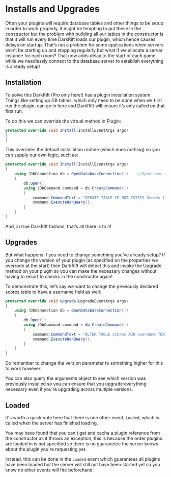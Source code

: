 # Installs and Upgrades
Often your plugins will require database tables and other things to be setup in order to work properly, it might be tempting to put these in the constructor but the problem with building all our tables in the constructor is that it will run every time DarkRift loads our plugin, which hence causes delays on startup. That’s not a problem for some applications when servers won’t be starting up and stopping regularly but what if we allocate a server instance for each room? That now adds delay to the start of each game while we needlessly connect to the database server to establish everything is already setup!

## Installation
To solve this DarkRift (Pro only here!) has a plugin installation system. Things like setting up DB tables, which only need to be done when we first run the plugin, can go in here and DarkRift will ensure it’s only called on that first run.

To do this we can override the virtual method in Plugin:
```csharp
protected override void Install(InstallEventArgs args)
{
}
```
This overrides the default installation routine (which does nothing) so you can supply our own logic, such as:
```csharp
protected override void Install(InstallEventArgs args)
{
    using (DbConnection db = OpenDatabaseConnection())    //Open some arbitrary database connection from somewhere
    {
        db.Open();
        using (DbCommand command = db.CreateCommand())
        {
            command.CommandText = "CREATE TABLE IF NOT EXISTS Scores (id INTEGER PRIMARY KEY AUTOINCREMENT, score INTEGER)";
            command.ExecuteNonQuery();
        }
    }
}
```
And, in true DarkRift fashion, that’s all there is to it!

## Upgrades
But what happens if you need to change something you’ve already setup? If you change the version of your plugin (as specified on the properties we overrode at the start) then DarkRift will detect this and invoke the Upgrade method on your plugin so you can make the necessary changes without having to resort to checks in the constructor again!

To demonstrate this, let’s say we want to change the previously declared scores table to have a username field as well:
```csharp
protected override void Upgrade(UpgradeEventArgs args)
{
    using (DbConnection db = OpenDatabaseConnection())
    {
        db.Open();
        using (DbCommand command = db.CreateCommand())
        {
            command.CommandText = "ALTER TABLE scores ADD username TEXT";
            command.ExecuteNonQuery();
        }
    }
}
```
Do remember to change the version parameter to something higher for this to work however.

You can also query the arguments object to see which version was previously installed so you can ensure that you upgrade everything necessary even if you’re upgrading across multiple versions.

## Loaded
It's worth a quick note here that there is one other event, `Loaded`, which is called when the server has finished loading.

You may have found that you can't get and cache a plugin reference from the constructor as it throws an exception; this is because the order plugins are loaded in is not specified so there is no guaranetee the server knows about the plugin you're requesting yet.

Instead, this can be done in the `Loaded` event which guarantees all plugins have been loaded but the server will still not have been started yet so you know no other events will fire beforehand.

